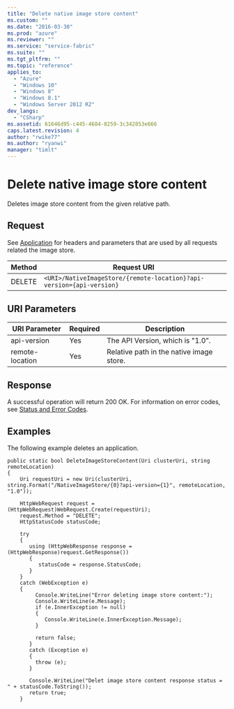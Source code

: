 ```yaml
---
title: "Delete native image store content"
ms.custom: ""
ms.date: "2016-03-30"
ms.prod: "azure"
ms.reviewer: ""
ms.service: "service-fabric"
ms.suite: ""
ms.tgt_pltfrm: ""
ms.topic: "reference"
applies_to: 
  - "Azure"
  - "Windows 10"
  - "Windows 8"
  - "Windows 8.1"
  - "Windows Server 2012 R2"
dev_langs: 
  - "CSharp"
ms.assetid: 61646d95-c445-4684-8259-3c342853e666
caps.latest.revision: 4
author: "rwike77"
ms.author: "ryanwi"
manager: "timlt"
---
```

# Delete native image store content
Deletes image store content from the given relative path.  
  
## Request  
 See [Application](application2.md) for headers and parameters that are used by all requests related the image store.  
  
|Method|Request URI|  
|------------|-----------------|  
|DELETE|`<URI>/NativeImageStore/{remote-location}?api-version={api-version}`|  
  
## URI Parameters  
  
|URI Parameter|Required|Description|  
|-------------------|--------------|-----------------|  
|api-version|Yes|The API Version, which is "1.0”.|  
|remote-location|Yes|Relative path in the native image store.|  
  
## Response  
 A successful operation will return 200 OK. For information on error codes, see [Status and Error Codes](status-and-error-codes1.md).  
  
## Examples  
 The following example deletes an application.  
  
```  
public static bool DeleteImageStoreContent(Uri clusterUri, string remoteLocation)  
{  
    Uri requestUri = new Uri(clusterUri, string.Format("/NativeImageStore/{0}?api-version={1}", remoteLocation, "1.0"));  
  
    HttpWebRequest request = (HttpWebRequest)WebRequest.Create(requestUri);  
    request.Method = "DELETE";  
    HttpStatusCode statusCode;  
  
    try  
    {  
       using (HttpWebResponse response = (HttpWebResponse)request.GetResponse())  
       {  
          statusCode = response.StatusCode;  
       }  
    }  
    catch (WebException e)  
    {  
         Console.WriteLine("Error deleting image store content:");  
         Console.WriteLine(e.Message);  
         if (e.InnerException != null)  
         {  
            Console.WriteLine(e.InnerException.Message);  
         }  
  
         return false;  
       }  
       catch (Exception e)  
       {  
         throw (e);  
       }  
  
       Console.WriteLine("Delet image store content response status = " + statusCode.ToString());  
       return true;  
    }  
  
```